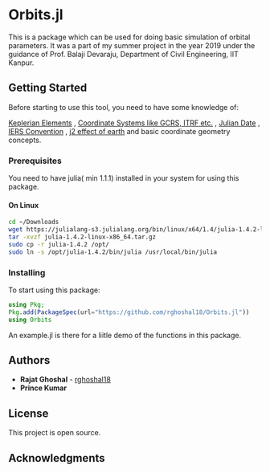 # Orbits.jl

This is a package which can be used for doing basic simulation of orbital parameters.
It was a part of my summer project in the year 2019 under the guidance of Prof. Balaji Devaraju,
Department of Civil Engineering, IIT Kanpur.


## Getting Started

Before starting to use this tool, you need to have some knowledge of:

[Keplerian Elements](https://www.tutorialspoint.com/satellite_communication/satellite_communication_orbital_mechanics.htm)
, [Coordinate Systems like GCRS, ITRF etc.](http://www.igig.up.wroc.pl/satgeonaw2011/.%5Cdownload%5CPrezentacje%5CSesja1%5CBrzezinskiLiwoszRogowski-Global%20reference%20systems%20and%20Earth%20rotation.pdf)
, [Julian Date](https://www.aavso.org/about-jd)
, [IERS Convention](https://www.iers.org/IERS/EN/Publications/TechnicalNotes/tn36.html)
, [j2 effect of earth](https://link.springer.com/chapter/10.1007%2F3-540-26932-0_6)
and basic coordinate geometry concepts.

### Prerequisites

You need to have julia( min 1.1.1) installed in your system for using this package.

#### On Linux
```bash
cd ~/Downloads
wget https://julialang-s3.julialang.org/bin/linux/x64/1.4/julia-1.4.2-linux-x86_64.tar.gz
tar -xvzf julia-1.4.2-linux-x86_64.tar.gz
sudo cp -r julia-1.4.2 /opt/
sudo ln -s /opt/julia-1.4.2/bin/julia /usr/local/bin/julia
```

### Installing

To start using this package:


```julia
using Pkg;
Pkg.add(PackageSpec(url="https://github.com/rghoshal18/Orbits.jl"))
using Orbits
```

An example.jl is there for a liitle demo of the functions in this package.

## Authors

* **Rajat Ghoshal** - [rghoshal18](https://github.com/rghoshal18)
* **Prince Kumar**


## License

This project is open source.

## Acknowledgments

